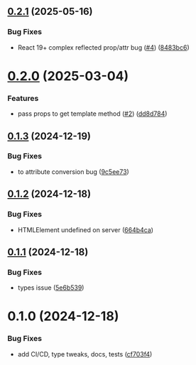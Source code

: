 ## [0.2.1](https://github.com/muxinc/ce-la-react/compare/v0.2.0...v0.2.1) (2025-05-16)


### Bug Fixes

* React 19+ complex reflected prop/attr bug ([#4](https://github.com/muxinc/ce-la-react/issues/4)) ([8483bc6](https://github.com/muxinc/ce-la-react/commit/8483bc6e48b8239c4351e1890b4f33af6fcf9d73))



# [0.2.0](https://github.com/muxinc/ce-la-react/compare/v0.1.3...v0.2.0) (2025-03-04)


### Features

* pass props to get template method ([#2](https://github.com/muxinc/ce-la-react/issues/2)) ([dd8d784](https://github.com/muxinc/ce-la-react/commit/dd8d784bc69de61baf27d2fbe2172f9d84d3589f))



## [0.1.3](https://github.com/muxinc/ce-la-react/compare/v0.1.2...v0.1.3) (2024-12-19)


### Bug Fixes

* to attribute conversion bug ([9c5ee73](https://github.com/muxinc/ce-la-react/commit/9c5ee7328a0fbe6ecd9fec888f7ccca1f3a94934))



## [0.1.2](https://github.com/muxinc/ce-la-react/compare/v0.1.1...v0.1.2) (2024-12-18)


### Bug Fixes

* HTMLElement undefined on server ([664b4ca](https://github.com/muxinc/ce-la-react/commit/664b4cac3a7e18c34ffe445424747789ca33c29c))



## [0.1.1](https://github.com/muxinc/ce-la-react/compare/v0.1.0...v0.1.1) (2024-12-18)


### Bug Fixes

* types issue ([5e6b539](https://github.com/muxinc/ce-la-react/commit/5e6b539984e8174b80bc1506af5bde05c9bae1e2))



# 0.1.0 (2024-12-18)


### Bug Fixes

* add CI/CD, type tweaks, docs, tests ([cf703f4](https://github.com/muxinc/ce-la-react/commit/cf703f4bb248abd66be11c5bc87453f3e9b95937))




